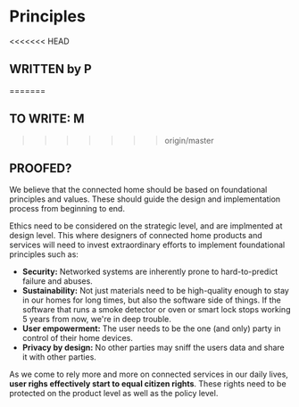 # Principles

<<<<<<< HEAD
## WRITTEN by P
=======
## TO WRITE: M
>>>>>>> origin/master
## PROOFED?

We believe that the connected home should be based on foundational principles and values. These should guide the design and implementation process from beginning to end.

Ethics need to be considered on the strategic level, and are implmented at design level. This where designers of connected home products and services will need to invest extraordinary efforts to implement foundational principles such as:

- **Security:** Networked systems are inherently prone to hard-to-predict failure and abuses.
- **Sustainability:** Not just materials need to be high-quality enough to stay in our homes for long times, but also the software side of things. If the software that runs a smoke detector or oven or smart lock stops working 5 years from now, we're in deep trouble.
- **User empowerment:** The user needs to be the one (and only) party in control of their home devices.
- **Privacy by design:** No other parties may sniff the users data and share it with other parties.

As we come to rely more and more on connected services in our daily lives, **user righs effectively start to equal citizen rights**. These rights need to be protected on the product level as well as the policy level.

